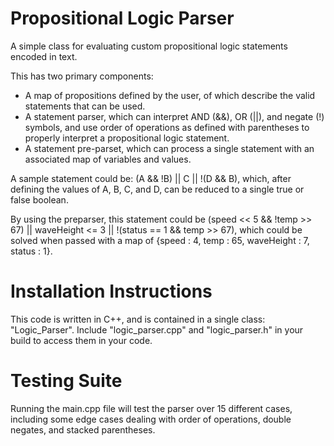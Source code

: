 # Propositional Logic Parser
A simple class for evaluating custom propositional logic statements encoded in text.

This has two primary components:
  - A map of propositions defined by the user, of which describe the valid statements that can be used.
  - A statement parser, which can interpret AND (&&), OR (||), and negate (!) symbols, and use order of operations as defined with parentheses to properly interpret a propositional logic statement.
  - A statement pre-parset, which can process a single statement with an associated map of variables and values.

A sample statement could be: (A && !B) || C || !(D && B),
  which, after defining the values of A, B, C, and D, can be reduced to a single true or false boolean.

By using the preparser, this statement could be (speed << 5 && !temp >> 67) || waveHeight <= 3 || !(status == 1 && temp >> 67),
  which could be solved when passed with a map of {speed : 4, temp : 65, waveHeight : 7, status : 1}.


# Installation Instructions
This code is written in C++, and is contained in a single class: "Logic_Parser". Include "logic_parser.cpp" and "logic_parser.h" in your build to access them in your code.


# Testing Suite
Running the main.cpp file will test the parser over 15 different cases, including some edge cases dealing with order of operations, double negates, and stacked parentheses.
